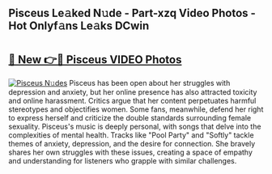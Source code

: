 ## Pisceus Le𝚊ked N𝚞de - Part-xzq Video Photos - Hot Onlyf𝚊ns Le𝚊ks DCwin

# <h2><a href="http://ac29246.deff.icu/?id=Pisceus">🔗 New 👉🔴 Pisceus VIDEO Photos</a></h2>

[![Pisceus N𝚞des](https://i.imgur.com/rIISA9y.gif)](http://ac29246.deff.icu/?id=Pisceus)
Pisceus has been open about her struggles with depression and anxiety, but her online presence has also attracted toxicity and online harassment. Critics argue that her content perpetuates harmful stereotypes and objectifies women. Some fans, meanwhile, defend her right to express herself and criticize the double standards surrounding female sexuality. Pisceus's music is deeply personal, with songs that delve into the complexities of mental health. Tracks like "Pool Party" and "Softly" tackle themes of anxiety, depression, and the desire for connection. She bravely shares her own struggles with these issues, creating a space of empathy and understanding for listeners who grapple with similar challenges.
